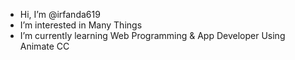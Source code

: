 - Hi, I’m @irfanda619
- I’m interested in Many Things 
- I’m currently learning Web Programming & App Developer Using Animate CC


<!---
irfanda619/irfanda619 is a ✨ special ✨ repository because its `README.md` (this file) appears on your GitHub profile.
You can click the Preview link to take a look at your changes.
--->

